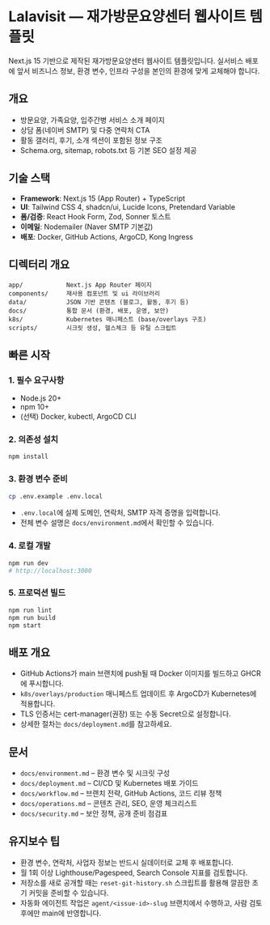 # Lalavisit — 재가방문요양센터 웹사이트 템플릿

Next.js 15 기반으로 제작된 재가방문요양센터 웹사이트 템플릿입니다. 실서비스 배포에 앞서 비즈니스 정보, 환경 변수, 인프라 구성을 본인의 환경에 맞게 교체해야 합니다.

## 개요
- 방문요양, 가족요양, 입주간병 서비스 소개 페이지
- 상담 폼(네이버 SMTP) 및 다중 연락처 CTA
- 활동 갤러리, 후기, 소개 섹션이 포함된 정보 구조
- Schema.org, sitemap, robots.txt 등 기본 SEO 설정 제공

## 기술 스택
- **Framework**: Next.js 15 (App Router) + TypeScript
- **UI**: Tailwind CSS 4, shadcn/ui, Lucide Icons, Pretendard Variable
- **폼/검증**: React Hook Form, Zod, Sonner 토스트
- **이메일**: Nodemailer (Naver SMTP 기본값)
- **배포**: Docker, GitHub Actions, ArgoCD, Kong Ingress

## 디렉터리 개요
```
app/            Next.js App Router 페이지
components/     재사용 컴포넌트 및 ui 라이브러리
data/           JSON 기반 콘텐츠 (블로그, 활동, 후기 등)
docs/           통합 문서 (환경, 배포, 운영, 보안)
k8s/            Kubernetes 매니페스트 (base/overlays 구조)
scripts/        시크릿 생성, 헬스체크 등 유틸 스크립트
```

## 빠른 시작

### 1. 필수 요구사항
- Node.js 20+
- npm 10+
- (선택) Docker, kubectl, ArgoCD CLI

### 2. 의존성 설치
```bash
npm install
```

### 3. 환경 변수 준비
```bash
cp .env.example .env.local
```
- `.env.local`에 실제 도메인, 연락처, SMTP 자격 증명을 입력합니다.
- 전체 변수 설명은 `docs/environment.md`에서 확인할 수 있습니다.

### 4. 로컬 개발
```bash
npm run dev
# http://localhost:3000
```

### 5. 프로덕션 빌드
```bash
npm run lint
npm run build
npm start
```

## 배포 개요
- GitHub Actions가 main 브랜치에 push될 때 Docker 이미지를 빌드하고 GHCR에 푸시합니다.
- `k8s/overlays/production` 매니페스트 업데이트 후 ArgoCD가 Kubernetes에 적용합니다.
- TLS 인증서는 cert-manager(권장) 또는 수동 Secret으로 설정합니다.
- 상세한 절차는 `docs/deployment.md`를 참고하세요.

## 문서
- `docs/environment.md` – 환경 변수 및 시크릿 구성
- `docs/deployment.md` – CI/CD 및 Kubernetes 배포 가이드
- `docs/workflow.md` – 브랜치 전략, GitHub Actions, 코드 리뷰 정책
- `docs/operations.md` – 콘텐츠 관리, SEO, 운영 체크리스트
- `docs/security.md` – 보안 정책, 공개 준비 점검표

## 유지보수 팁
- 환경 변수, 연락처, 사업자 정보는 반드시 실데이터로 교체 후 배포합니다.
- 월 1회 이상 Lighthouse/Pagespeed, Search Console 지표를 검토합니다.
- 저장소를 새로 공개할 때는 `reset-git-history.sh` 스크립트를 활용해 깔끔한 초기 커밋을 준비할 수 있습니다.
- 자동화 에이전트 작업은 `agent/<issue-id>-slug` 브랜치에서 수행하고, 사람 검토 후에만 main에 반영합니다.
